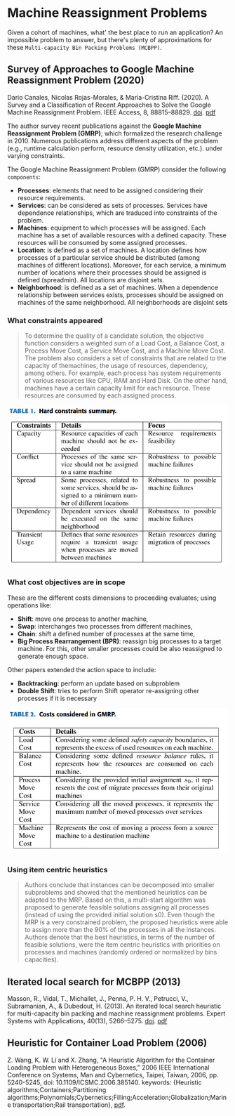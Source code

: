 # Machine Reassignment Problems

Given a cohort of machines, what' the best place to run an application? An impossible problem to answer, but there's plenty of approximations for these `Multi-capacity Bin Packing Problems (MCBPP)`.

## Survey of Approaches to Google Machine Reassignment Problem (2020)

Dario Canales, Nicolas Rojas-Morales, & Maria-Cristina Riff. (2020). A Survey and a Classification of Recent Approaches to Solve the Google Machine Reassignment Problem. IEEE Access, 8, 88815–88829. [doi](https://doi.org/10.1109/ACCESS.2020.2993563). [pdf](A_Survey_and_a_Classification_of_Recent_Approaches_to_Solve_the_Google_Machine_Reassignment_Problem.pdf)

The author survey recent publications against the __Google Machine Reassignment Problem (GMRP)__; which formalized the research challenge in 2010. Numerous publications address different aspects of the problem (e.g., runtime calculation perform, resource density utilization, etc.). under varying constraints.

The Google Machine Reassignment Problem (GMRP) consider the following `components`:
- **Processes**: elements that need to be assigned considering their resource requirements.
- **Services**: can be considered as sets of processes. Services have dependence relationships, which are traduced into constraints of the problem.
- **Machines**: equipment to which processes will be assigned. Each machine has a set of available resources with a defined capacity. These resources will be consumed by some assigned processes.
- **Location**: is defined as a set of machines. A location defines how processes of a particular service should
be distributed (among machines of different locations). Moreover, for each service, a minimum number of locations where their processes should be assigned is defined (spreadmin). All locations are disjoint sets.
- **Neighborhood**: is defined as a set of machines. When a dependence relationship between services exists, processes should be assigned on machines of the same neighborhood. All neighborhoods are disjoint sets

### What constraints appeared

> To determine the quality of a candidate solution, the objective function considers a weighted sum of a Load Cost, a Balance Cost, a Process Move Cost, a Service Move Cost, and a Machine Move Cost. The problem also considers a set of constraints that are related to the capacity of themachines, the usage of resources, dependency, among others. For example, each process has system requirements of various resources like CPU, RAM and Hard Disk. On the other hand, machines have a certain capacity limit for each resource. These resources are consumed by each assigned
process.

![constraints.png](constraints.png)

### What cost objectives are in scope

These are the different costs dimensions to proceeding evaluates; using operations like:

- **Shift**: move one process to another machine,
- **Swap**: interchanges two processes from different
machines,
- **Chain**: shift a defined number of processes at the same time,
- **Big Process Rearrangement (BPR)**: reassign big processes to a target machine. For this, other smaller processes could be also reassigned to generate enough
space.

Other papers extended the action space to include:

- **Backtracking**: perform an update based on subproblem
- **Double Shift**: tries to perform Shift operator re-assigning other processes if it is necessary

![costs.png](costs.png)

### Using item centric heuristics

> Authors conclude that instances can be decomposed into smaller subproblems and showed that the mentioned heuristics can be adapted to the MRP. Based on this, a multi-start algorithm was proposed to generate feasible solutions assigning all processes (instead of using the provided initial solution s0). Even though the MRP is a very constrained problem, the proposed heuristics were able to assign more than the 90% of the processes in all the instances. Authors denote that the best heuristics, in terms of the number of feasible solutions, were the item centric heuristics with priorities on processes and machines (randomly ordered or normalized by bins capacities).

## Iterated local search for MCBPP (2013)

Masson, R., Vidal, T., Michallet, J., Penna, P. H. V., Petrucci, V., Subramanian, A., & Dubedout, H. (2013). An iterated local search heuristic for multi-capacity bin packing and machine reassignment problems. Expert Systems with Applications, 40(13), 5266–5275. [doi](https://doi.org/10.1016/j.eswa.2013.03.037). [pdf](local_search_MCBPP.pdf)


## Heuristic for Container Load Problem (2006)

Z. Wang, K. W. Li and X. Zhang, "A Heuristic Algorithm for the Container Loading Problem with Heterogeneous Boxes," 2006 IEEE International Conference on Systems, Man and Cybernetics, Taipei, Taiwan, 2006, pp. 5240-5245, doi: 10.1109/ICSMC.2006.385140. keywords: {Heuristic algorithms;Containers;Partitioning algorithms;Polynomials;Cybernetics;Filling;Acceleration;Globalization;Marine transportation;Rail transportation}, [pdf](A_Heuristic_Algorithm_for_the_Container_Loading_Problem_with_Heterogeneous_Boxes.pdf).

